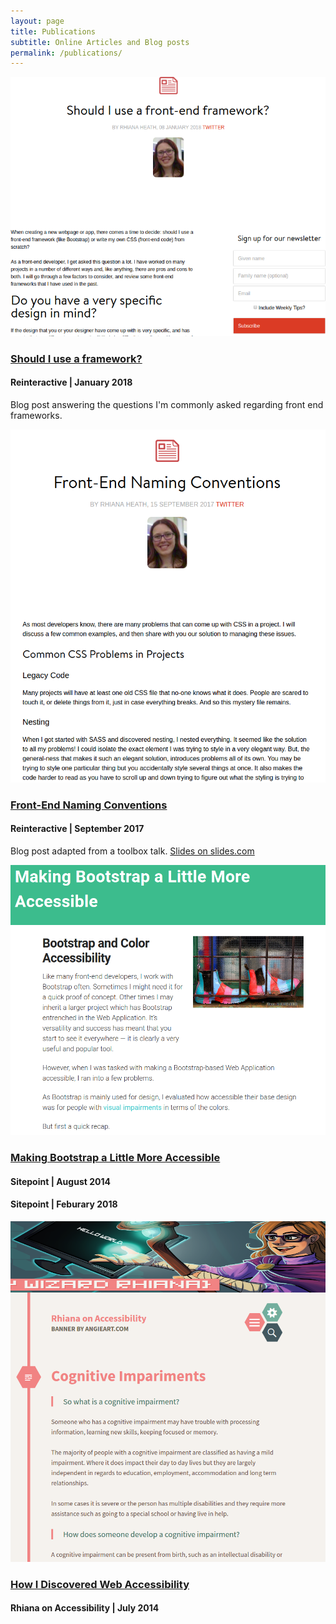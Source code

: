 ```yaml
---
layout: page
title: Publications
subtitle: Online Articles and Blog posts
permalink: /publications/
---
```


<div class="publications-page wrapper">
  <div id="reinteractive-framework-2018">
  	<img src="/img/reinteractive-framework-blog-preview.png" alt="Preview of article">
    <h3><a href="https://reinteractive.com/posts/348-should-i-use-a-front-end-framework" target="_blank">Should I use a framework?</a></h3>
    <h4>Reinteractive | January 2018</h4>
    <p> Blog post answering the questions I'm commonly asked regarding front end frameworks.
    </p>
  </div>
  <div id="reinteractive-naming-2017">
  	<img src="/img/reinteractive-naming-blog-preview.png" alt="Preview of article">
    <h3><a href="https://reinteractive.com/posts/334-front-end-naming-conventions" target="_blank">Front-End Naming Conventions</a></h3>
    <h4>Reinteractive | September 2017</h4>
    <p> Blog post adapted from a toolbox talk.
	  <a href="http://slides.com/rhianaheath/deck-4-5" target="_blank">Slides on slides.com</a>
    </p>
  </div>
  <div id="site-point-2014">
  	<img src="/img/sitepoint-article-preview.png" alt="Preview of article">
    <h3><a href="https://www.sitepoint.com/making-bootstrap-accessible/" target="_blank">Making Bootstrap a Little More Accessible</a></h3>
    <h4>Sitepoint | August 2014</h4>
    <h4>Sitepoint | Feburary 2018</h4>
  </div>
  <div id="a11y-2014">
  	<img src="/img/accessibility-blog-preview.png" alt="Preview of article">
    <h3><a href="https://rhianaonaccessibility.wordpress.com/" target="_blank">How I Discovered Web Accessibility</a></h3>
    <h4>Rhiana on Accessibility | July 2014</h4>
  </div>
</div>